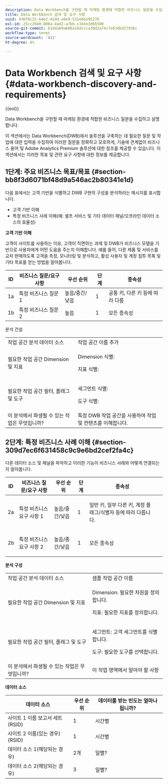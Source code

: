 ```yaml
---
description: Data Workbench을 구현할 때 마케팅 환경에 적합한 비즈니스 질문을 수집하고 설명합니다.
title: Data Workbench 검색 및 요구 사항
uuid: 436f0c32-b4e2-41dd-a8e9-531e0a195276
exl-id: 25cc2940-800a-4ad2-a7bb-c343e3d65500
source-git-commit: b1dda69a606a16dccca30d2a74c7e63dbd27936c
workflow-type: tm+mt
source-wordcount: '411'
ht-degree: 8%

---
```


# Data Workbench 검색 및 요구 사항{#data-workbench-discovery-and-requirements}

{{eol}}

Data Workbench을 구현할 때 마케팅 환경에 적합한 비즈니스 질문을 수집하고 설명합니다.

이 섹션에서는 Data Workbench(DWB)에서 솔루션을 구축하는 데 필요한 질문 및 작업에 대한 입력을 수집하여 이러한 질문을 정확하고 모호하게, 기술에 관계없이 비즈니스 용어 및 Adobe Analytics Premium 솔루션에 대한 참조를 제공할 수 있습니다. 이 섹션에서는 이러한 목표 및 관련 요구 사항에 대한 정보를 제공합니다.

## 1단계: 주요 비즈니스 목표/목표 {#section-bb8f3d6071bf48d9a546ac2b80341e1d}

다음 표에서는 고객 기반을 식별하고 DWB 구현의 구성을 분석하라는 메시지를 표시합니다.

* 고객 기반 이해
* 특정 비즈니스 사례 이해(예: 셀프 서비스 및 기타 데이터 채널/오프라인 데이터 소스의 효율성)

**고객 기반 이해**

고객이 사이트를 사용하는 이유, 고객이 직면하는 과제 및 DWB가 비즈니스 모델을 기반으로 사용자에게 어떤 도움을 주는지 이해합니다. 예를 들어, 다른 제품 및 서비스를 교차 판매하도록 고객을 측정, 모니터링 및 분석하고, 활성 사용자 및 계정 침투 목록 및 기타 목표를 얻는 방법을 알아봅니다.

| ID | 비즈니스 질문/요구 사항 | 우선 순위 | 단계 | 종속성 |
|---|---|---|---|---|
| 1a | 특정 비즈니스 질문 1 | 높음/중간/낮음 | 1 | 공통 키, 다른 키 등에 따라 다름 |
| 1b | 특정 비즈니스 질문 2 | 높음 | 1 | 모든 종속성 |

분석 건설

<table id="table_6CA959E521964E27804BB2A65EC4BBDE"> 
 <tbody> 
  <tr> 
   <td colname="col1">작업 공간 분석 데이터 소스</td> 
   <td colname="col2"> 작업 공간 이름 추가 </td> 
  </tr> 
  <tr> 
   <td colname="col1"> <p>필요한 작업 공간 Dimension 및 지표 </p> </td> 
   <td colname="col2"> <p>Dimension 식별: </p> <p>지표 식별: </p> </td> 
  </tr> 
  <tr> 
   <td colname="col1"> 필요한 작업 공간 필터, 플래그 및 도구 </td> 
   <td colname="col2"> <p>세그먼트 식별: </p> <p>도구 식별: </p> </td> 
  </tr> 
  <tr> 
   <td colname="col1"> 이 분석에서 파생될 수 있는 작업은 무엇입니까? </td> 
   <td colname="col2"> 특정 DWB 작업 공간을 사용하여 작업 및 컨텐츠를 이해합니다. </td> 
  </tr> 
 </tbody> 
</table>

## 2단계: 특정 비즈니스 사례 이해 {#section-309d7ec6f631458c9c9e6bd2cef2fa4c}

다른 데이터 소스 및 채널을 파악하고 이러한 기능이 비즈니스 사례와 어떻게 연결되는지 알아봅니다.

<table id="table_733CCD9F4E9048C2865758B8E8D027DC"> 
 <thead> 
  <tr> 
   <th colname="col1" class="entry"> ID </th> 
   <th colname="col2" class="entry"> 비즈니스 질문/요구 사항 </th> 
   <th colname="col3" class="entry"> 우선 순위 </th> 
   <th colname="col04" class="entry"> 단계 </th> 
   <th colname="col4" class="entry"> 종속성 </th> 
   <th colname="col5" class="entry"> </th> 
  </tr>
 </thead>
 <tbody> 
  <tr> 
   <td colname="col1"> 2a </td> 
   <td colname="col2"> 특정 비즈니스 요구 사항 1 </td> 
   <td colname="col3"> <p>높음/중간/낮음 </p> </td> 
   <td colname="col04"> 1 </td> 
   <td colname="col4"> <p>일반 키, 일부 다른 키, 계정 플래그/식별자 등에 따라 다릅니다. </p> </td> 
   <td colname="col5"> </td> 
  </tr> 
  <tr> 
   <td colname="col1"> 2b </td> 
   <td colname="col2"> <p>특정 비즈니스 요구 사항 2 </p> </td> 
   <td colname="col3"> 높음/중간/낮음 </td> 
   <td colname="col04"> 1 </td> 
   <td colname="col4"> <p>모든 종속성 </p> </td> 
   <td colname="col5"> </td> 
  </tr> 
 </tbody> 
</table>

**분석 구성**

<table id="table_680C5D257CBF42519EFB8B96A00543C5"> 
 <tbody> 
  <tr> 
   <td colname="col1">작업 공간 분석 데이터 소스
     </td> 
   <td colname="col2">
     샘플 작업 공간 이름 </td> 
  </tr> 
  <tr> 
   <td colname="col1"> <p>필요한 작업 공간 Dimension 및 지표 </p> </td> 
   <td colname="col2"> <p>Dimension: 필요한 차원을 정의합니다. </p> <p>지표: 필요한 지표를 정의합니다. </p> </td> 
  </tr> 
  <tr> 
   <td colname="col1"> 필요한 작업 공간 필터, 플래그 및 도구 </td> 
   <td colname="col2"> <p>세그먼트: 고객 세그먼트를 식별합니다. </p> <p>도구: 필요한 도구를 선택합니다. </p> </td> 
  </tr> 
  <tr> 
   <td colname="col1"> 이 분석에서 파생될 수 있는 작업은 무엇입니까? </td> 
   <td colname="col2"> 이 작업 영역에서 알아야 할 사항 </td> 
  </tr> 
 </tbody> 
</table>

**데이터 소스**

| 데이터 소스 | 우선 순위 | 데이터를 받는 빈도는 얼마나 됩니까? |
|---|---|---|
| 사이트 1 이름 보고서 세트(RSID) | 1 | 시간별 |
| 사이트 2 이름(있는 경우)(RSID) | 1 | 시간별 |
| 데이터 소스 1(해당되는 경우) | 2개 | 일별? |
| 데이터 소스 2(해당되는 경우) | 3 | 일별? |

